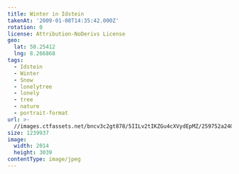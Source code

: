 ```yaml
---
title: Winter in Idstein
takenAt: '2009-01-08T14:35:42.000Z'
rotation: 0
license: Attribution-NoDerivs License
geo:
  lat: 50.25412
  lng: 8.266868
tags:
  - Idstein
  - Winter
  - Snow
  - lonelytree
  - lonely
  - tree
  - nature
  - portrait-format
url: >-
  //images.ctfassets.net/bncv3c2gt878/5IILv2tIKZGu4cXVydEpMZ/259752a2400d2c3020d39abec81ab46d/winter-in-idstein_4343163397_o
size: 1239937
image:
  width: 2014
  height: 3039
contentType: image/jpeg
---
```


